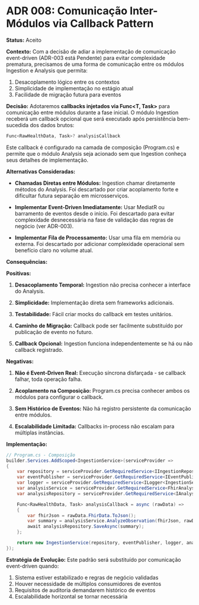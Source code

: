 # ADR 008: Comunicação Inter-Módulos via Callback Pattern

**Status:** Aceito

**Contexto:**
Com a decisão de adiar a implementação de comunicação event-driven (ADR-003 está Pendente) para evitar complexidade prematura, precisamos de uma forma de comunicação entre os módulos Ingestion e Analysis que permita:
1. Desacoplamento lógico entre os contextos
2. Simplicidade de implementação no estágio atual
3. Facilidade de migração futura para eventos

**Decisão:**
Adotaremos **callbacks injetados via Func<T, Task>** para comunicação entre módulos durante a fase inicial. O módulo Ingestion receberá um callback opcional que será executado após persistência bem-sucedida dos dados brutos:

```csharp
Func<RawHealthData, Task>? analysisCallback
```

Este callback é configurado na camada de composição (Program.cs) e permite que o módulo Analysis seja acionado sem que Ingestion conheça seus detalhes de implementação.

**Alternativas Consideradas:**

* **Chamadas Diretas entre Módulos:** Ingestion chamar diretamente métodos do Analysis. Foi descartado por criar acoplamento forte e dificultar futura separação em microsserviços.

* **Implementar Event-Driven Imediatamente:** Usar MediatR ou barramento de eventos desde o início. Foi descartado para evitar complexidade desnecessária na fase de validação das regras de negócio (ver ADR-003).

* **Implementar Fila de Processamento:** Usar uma fila em memória ou externa. Foi descartado por adicionar complexidade operacional sem benefício claro no volume atual.

**Consequências:**

**Positivas:**

1. **Desacoplamento Temporal:** Ingestion não precisa conhecer a interface do Analysis.

2. **Simplicidade:** Implementação direta sem frameworks adicionais.

3. **Testabilidade:** Fácil criar mocks do callback em testes unitários.

4. **Caminho de Migração:** Callback pode ser facilmente substituído por publicação de evento no futuro.

5. **Callback Opcional:** Ingestion funciona independentemente se há ou não callback registrado.

**Negativas:**

1. **Não é Event-Driven Real:** Execução síncrona disfarçada - se callback falhar, toda operação falha.

2. **Acoplamento na Composição:** Program.cs precisa conhecer ambos os módulos para configurar o callback.

3. **Sem Histórico de Eventos:** Não há registro persistente da comunicação entre módulos.

4. **Escalabilidade Limitada:** Callbacks in-process não escalam para múltiplas instâncias.

**Implementação:**
```csharp
// Program.cs - Composição
builder.Services.AddScoped<IngestionService>(serviceProvider =>
{
    var repository = serviceProvider.GetRequiredService<IIngestionRepository>();
    var eventPublisher = serviceProvider.GetRequiredService<IEventPublisher>();
    var logger = serviceProvider.GetRequiredService<ILogger<IngestionService>>();
    var analysisService = serviceProvider.GetRequiredService<FhirAnalysisService>();
    var analysisRepository = serviceProvider.GetRequiredService<IAnalysisRepository>();

    Func<RawHealthData, Task> analysisCallback = async (rawData) =>
    {
        var fhirJson = rawData.FhirData.ToJson();
        var summary = analysisService.AnalyzeObservation(fhirJson, rawData.Id, rawData.Metadata.ReceivedAt);
        await analysisRepository.SaveAsync(summary);
    };

    return new IngestionService(repository, eventPublisher, logger, analysisCallback);
});
```

**Estratégia de Evolução:**
Este padrão será substituído por comunicação event-driven quando:
1. Sistema estiver estabilizado e regras de negócio validadas
2. Houver necessidade de múltiplos consumidores de eventos
3. Requisitos de auditoria demandarem histórico de eventos
4. Escalabilidade horizontal se tornar necessária
